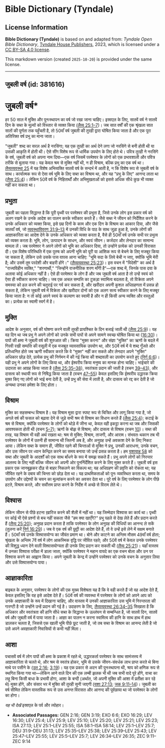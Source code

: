 # Bible Dictionary (Tyndale)

## License Information

**Bible Dictionary (Tyndale)** is based on and adapted from: _Tyndale Open Bible Dictionary_, [Tyndale House Publishers](https://tyndaleopenresources.com/), 2023, which is licensed under a [CC BY-SA 4.0 license](https://creativecommons.org/licenses/by-sa/4.0/legalcode.en).

This markdown version (created `2025-10-20`) is provided under the same license.



--------------------------------

## जुबली वर्ष (id: 381616)

जुबली वर्ष\*
============

हर 50 साल में मुक्ति और पुनःस्थापन का वर्ष जो रखा जाना चाहिए। इस्राएल के लिए, सातवें वर्ष ने सातवें दिन के सब्त के मूल्यों को विस्तार से व्यक्त किया ([लैव्य 25:1–7](https://ref.ly/Lev25:1-Lev25:7))। जब सात वर्षों की एक श्रृंखला सात सातों की पूर्णता तक पहुँचती है, तो 50वाँ वर्ष जुबली की तुरही द्वारा घोषित किया जाता है और एक पूरा अतिरिक्त वर्ष प्रभु का माना जाता।

"जुबली" शब्द का सरल अर्थ है नरसिंगा; यह एक तुरही का अर्थ देने लगा जो नरसिंगे से बनी होती थी या उसकी आकृति में होती थी। ऐसे सींग विशेष रूप से धार्मिक उपयोग के लिए होते थे। पवित्र तुरही ने नरसिंगे के वर्ष, जुबली वर्ष को अपना नाम दिया—एक वर्ष जिसमें परमेश्वर के लोगों को एक प्रभावशाली और पवित्र तरीके से बुलाया गया। यह केवल श्रम से मुक्ति नहीं थी, न ही विश्राम, बल्कि प्रभु का एक वर्ष था। [लैव्यव्यवस्था 25](https://ref.ly/Lev25:1-Lev25:55) में यह विशेष अभिव्यक्ति सातवें वर्ष के सन्दर्भ में आती है, न कि विशेष रूप से जुबली वर्ष के साथ। कार्यात्मक रूप से ऐसा वर्ष भूमि के लिए सब्त का विश्राम था, और यह "प्रभु के लिए" आनन्द लाता था ([लैव्य 25:4](https://ref.ly/Lev25:4))। लेकिन 50वें वर्ष के निहितार्थों और अभिमुखताओं को इससे अधिक सीधे कुछ भी व्यक्त नहीं कर सकता था।

प्रभुता
-------

जुबली का पहला सिद्धान्त है कि पूरी पृथ्वी पर परमेश्वर की प्रभुता है, जिसे उनके लोग इस प्रकार वर्ष को अलग रखने के उनके आदेश का पालन करके स्वीकार करते हैं। जैसे सब्त ने जीवन को निर्देशित करने के उनके अधिकार को व्यक्त किया, इसे छह दिनों के काम और एक दिन के विश्राम का आकार दिया, और जैसे सातवाँ वर्ष, जो [व्यवस्थाविवरण 31:9–13](https://ref.ly/Deut31:9-Deut31:13) में उनकी विधि के पाठ के साथ जुड़ा हुआ है, उनके लोगों की आज्ञाकारिता का आदेश देने के उनके अधिकार को व्यक्त करता है, वैसे ही 50वाँ वर्ष उनके सभी पर प्रभुत्व को व्यक्त करता है: भूमि, लोग, उत्पादन के साधन, और स्वयं जीवन। कर्जदार और लेनदार का सामान्य मामला लें। जब परमेश्वर ने अपने लोगों को भूमि का अधिकार दिया, तो उन्होंने प्रत्येक को उनकी विरासत दी। एक विशेष परिस्थिति में एक पुरुष को अपनी भूमि को पूरी या आंशिक रूप से बेचने के लिए मजबूर किया जा सकता है, लेकिन उसे उसके पास वापस आना चाहिए: "भूमि सदा के लिये बेची न जाए, क्योंकि भूमि मेरी है; और उसमें तुम परदेशी और बाहरी होंगे।" ([लैव्यव्यवस्था 25:23](https://ref.ly/Lev25:23))। इस वचन में "विदेशी" का अर्थ है "राज्यविहीन व्यक्ति," "शरणार्थी," "जिन्होंने राजनीतिक शरण माँगी है"—एक शब्द में, जिनके पास दया के अलावा कोई अधिकार नहीं है। ऐसे ही परमेश्वर के लोग हैं और जब जुबली वर्ष आता है तो उन्हें स्वयं को ऐसा ही स्वीकार करना चाहिए। जब एक अचल सम्पत्ति का टुकड़ा स्वामित्व बदलता है, तो विक्रेता अपने समस्या को हल करने की चतुराई पर गर्व कर सकता है, और खरीदार अपनी कुशल अधिग्रहणता में प्रसन्न हो सकता है, लेकिन जुबली वर्ष में विक्रेता और खरीदार दोनों को एक अलग सत्य स्वीकार करने के लिए मजबूर किया जाता है: न तो कोई अपने स्वयं के कल्याण का स्वामी है और न ही किसी अन्य व्यक्ति और वस्तुओं का। प्रत्येक का स्वामी स्वर्ग में है।

मुक्ति
------

आदेश के अनुसार, वर्ष की घोषणा करने वाली तुरही प्रायश्चित के दिन बजाई जाती थी ([लैव्य 25:9](https://ref.ly/Lev25:9))। यह वह दिन था जब प्रभु ने अपने लोगों को उनके सभी पापों से अपने सामने स्वच्छ घोषित किया था ([16:30](https://ref.ly/Lev16:30))। पापों की क्षमा ने जुबली वर्ष की शुरुआत की। क्रिया "मुक्त करना" और संज्ञा "मुक्ति" का ऋणों के बदले में गिरवी रखी सम्पत्ति की वसूली में एक मजबूत व्यावसायिक उपयोग था, और 50वें वर्ष में ये शब्द गूँजते और प्रतिध्वनित होते जब ऋणी स्वीकार करते कि वे "मुक्त" नहीं कर सकते और लेनदार अपने "मुक्ति" अधिकार छोड़ देते, प्रत्येक प्रभु की निर्गमन में की गई क्रिया की शब्दावली का उपयोग करते हुए ([निर्ग 6:6](https://ref.ly/Exod6:6))। यही प्रभु ने अपने लोगों के लिए किया था, और ईश्वरीय क्रिया मनुष्य का मानक होना चाहिए। भाईचारे की उदारता का आग्रह किया जाता है ([लैव्य 25:35–38](https://ref.ly/Lev25:35-Lev25:38)), स्वतंत्रता प्रदान की जाती है (वचन [39–43](https://ref.ly/Lev25:39-Lev25:43)), और दासत्व को स्थायी रूप से निषिद्ध किया जाता है (वचन [47–55](https://ref.ly/Lev25:47-Lev25:55)) केवल इसलिए कि ईश्वरीय उद्धारक क्रिया मुक्त किए गए लोगों को भाई बना देती है, उन्हें प्रभु की सेवा में लाती है, और दासत्व को रद्द कर देती है जो अन्यथा उनका हमेशा के लिए होता।

विश्राम
-------

मुक्ति का सहसम्बन्ध विश्राम है। यह विश्राम मूसा द्वारा स्पष्ट रूप से चित्रित और लागू किया गया है, जो अगले वर्ष की फसल को बढ़ावा देने से जुड़े सभी श्रम से विश्राम का विधान करते हैं ([लैव्य 25:4](https://ref.ly/Lev25:4)); कटाई के श्रम से विश्राम, क्योंकि परमेश्वर के लोगों को थोड़े में जीना था, केवल वही इकट्ठा करना था जब और जिसकी आवश्यकता होती थी (वचन [5–7](https://ref.ly/Lev25:5-Lev25:7)); ऋणों के बोझ से विश्राम; और दासत्व से विश्राम (वचन [10](https://ref.ly/Lev25:10))। सब्त की तरह, यह विश्राम भी वही अर्थ रखता था: श्रम से मुक्ति; विश्राम, ताजगी, और आराम। संभवतः थकान तब भी परमेश्वर के लोगों में उतनी ही सामान्य थी जितनी अब है, और अनुग्रह उन्हें अवकाश देने के लिए निकट आया। लेकिन सब्त के समान ही, जीवित रहने की चिन्ताओं से मुक्ति ने प्रभु, उनकी आराधना, उनके वचन, और उस जीवन पर ध्यान केन्द्रित करने का समय बनाया जो उन्हें प्रसन्न करता है। हम [यशायाह 58](https://ref.ly/Isa58:1-Isa58:14) को सब्त और जुबली के आदर्शों को एक साथ बाँधने के रूप में समझ सकते हैं। प्रभु अपने लोगों को निरन्तर आलस्य के लिए नहीं बल्कि जीवन को अपनी ओर पुनर्निर्देशित करने के लिए मुक्त करते हैं। जुबली वर्ष इस प्रकार एक जानबूझकर दौड़ से बाहर निकलने का विकल्प था; यह अधिग्रहण की प्रवृत्ति को रोकता था; यह जीवित रहने के दबाव की चिन्ता को छोड़ देता था। यह प्राथमिकताओं को पुनः व्यवस्थित करता था, समय के उपयोग और उद्देश्यों के चयन का मूल्यांकन करने का अवसर देता था। पूरे वर्ष के लिए परमेश्वर के लोग पीछे हटते, विश्राम करते, और सर्वोत्तम प्राप्त करने के निर्देश में अच्छे से विराम लेते थे।

विश्वास
-------

लेकिन जीवन से पीछे हटना ख़ारिज करने की शैली में नहीं था। यह जिम्मेदार विश्वास का कार्य था। पृथ्वी पर कोई भी ऐसे प्रश्नों से बच नहीं सकता जैसे "हम क्या खाएँगे?" प्रभु पहले से देख लेते हैं और प्रदान करते हैं ([लैव्य 25:20](https://ref.ly/Lev25:20)); अनुग्रह प्रदान करता है ताकि परमेश्वर के लोग अनुग्रह की विधियों का आनन्द ले सकें (तुलना करें [निर्ग 16:29](https://ref.ly/Exod16:29))। जब वे एक वर्ष की छुट्टी का आदेश देते हैं, तो वे उन्हें इसे लेने में सक्षम बनाते हैं। 50वाँ वर्ष उनके विश्वासयोग्य का जीवंत प्रमाण था। बोने और काटने का अन्तिम मौसम 49वाँ वर्ष होता; श्रृंखला के अन्तिम 7वें वर्ष में लोग आकस्मिक वृद्धि पर जीवित रहते; और 50वें वर्ष में केवल उनके परमेश्वर की विशुद्ध ध्यान देने वाली विश्वासयोग्यता ही उनके लिए प्रदान कर सकती थी ([लैव्य 25:21](https://ref.ly/Lev25:21))। यहाँ वास्तव में उनका विश्वास परीक्षा में डाला जाता, क्योंकि परमेश्वर ने महान वायदे का एक वचन बोला और उन पर विश्वास करने का आह्वान किया। अपने जुबली के केन्द्र में उन्होंने परमेश्वर को उनके वचन के अनुसार लिया और उसे विश्वासयोग्य पाया।

आज्ञाकारिता
-----------

बाइबल के अनुसार, परमेश्वर के लोगों की एक मुख्य विशेषता यह है कि वे वही करते हैं जो वह आदेश देते हैं, केवल इसलिए कि वह इसे आदेश देते हैं। 50वें वर्ष की व्यवस्था में परमेश्वर के लोगों को अपने आप को उनके आज्ञाकारी के रूप में दिखाना चाहिए, और वास्तव में उनकी आज्ञाकारिता उस भूमि में निरन्तरता की गारण्टी है जो उन्होंने उन्हें प्रदान की गई है। उदाहरण के लिए, [लैव्यव्यवस्था 26:34–35](https://ref.ly/Lev26:34-Lev26:35) सिखाता है कि अधिकार और स्वतंत्रता की हानि सीधे सब्त के सिद्धान्त के उल्लंघन से सम्बन्धित है, जो सातवें दिन, सातवें वर्ष और जुबली वर्ष में पाया जाता है। आज्ञा का पालन न करना स्वामित्व की हानि के साथ हाथ में हाथ डालकर चलता है, जिससे एक खाली भूमि पीछे छूट जाती है, जो तब सब्त के विश्राम का आनन्द लेती है जो उसे अपने अवज्ञाकारी निवासियों से कभी नहीं मिला।

आशा
---

पचासवें वर्ष में लोग पापों की क्षमा के प्रकाश में रहते थे, उद्धारकर्ता परमेश्वर के साथ सामंजस्य में आज्ञाकारिता से चलते थे, और श्रम से स्वतंत्र होकर, भूमि से उसके जीवन\-संवर्धक लाभ प्राप्त करते थे बिना माथे पर पसीने के ([उत 2:16](https://ref.ly/Gen2:16); [3:19](https://ref.ly/Gen3:19))। यह एक प्रकार से अदन की पुनःस्थापना थी, श्राप को क्षणिक रूप से स्थगित किया गया था—लेकिन आने वाले दिन की एक लम्बी झलक भी थी जब सभी वादे पूरे होंगे, वाचा का लहू बिना किसी बाधा के प्रभावी होगा, आशा के बन्दी (अर्थात, जो अपनी मुक्ति की आशा में प्रतीक्षा कर रहे थे) मुक्त होंगे, और संसार भर में मुक्ति की तुरही सुनी जाएगी ([यशा 27:13](https://ref.ly/Isa27:13); [जक 9:11–14](https://ref.ly/Zech9:11-Zech9:14))। जुबली का वर्ष सीमित लेकिन वास्तविक रूप से उस अनन्त विरासत और आनन्द की पूर्वछाया था जो परमेश्वर के लोगों का होगा।

*यह भी देखें* इस्राएल के पर्व और त्योहार।

* **Associated Passages:** GEN 2:16; GEN 3:19; EXO 6:6; EXO 16:29; LEV 16:30; LEV 25:4; LEV 25:9; LEV 25:10; LEV 25:20; LEV 25:21; LEV 25:23; ISA 27:13; LEV 25:1–LEV 25:55; ISA 58:1–ISA 58:14; LEV 25:1–LEV 25:7; DEU 31:9–DEU 31:13; LEV 25:35–LEV 25:38; LEV 25:39–LEV 25:43; LEV 25:47–LEV 25:55; LEV 25:5–LEV 25:7; LEV 26:34–LEV 26:35; ZEC 9:11–ZEC 9:14

